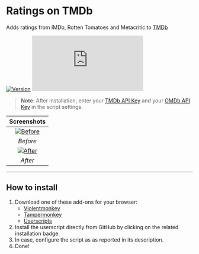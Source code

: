 # Ratings on TMDb

Adds ratings from IMDb, Rotten Tomatoes and Metacritic to [TMDb](https://www.themoviedb.org/)

[![Version](https://img.shields.io/endpoint?url=https://runkit.io/ifelix18/userscript-version/branches/master/iFelix18/Userscripts/master/userscripts/meta/ratings-on-tmdb.meta.js&style=flat-square)](#ratings-on-tmdb)
[![Size](https://img.shields.io/github/size/iFelix18/Userscripts/userscripts/ratings-on-tmdb.user.js?style=flat-square)](#ratings-on-tmdb)

>**Note**: After installation, enter your [TMDb API Key](https://developers.themoviedb.org/3/) and your [OMDb API Key](https://www.omdbapi.com/apikey.aspx) in the script settings.

|                               Screenshots                               |
| :---------------------------------------------------------------------: |
| [![Before](https://i.imgur.com/9GLb8i7.png "Before")](#ratings-on-tmdb) |
|                                _Before_                                 |
|  [![After](https://i.imgur.com/n60aZve.png "After")](#ratings-on-tmdb)  |
|                                 _After_                                 |

---

## How to install

1. Download one of these add-ons for your browser:
    * [Violentmonkey](https://violentmonkey.github.io/)
    * [Tampermonkey](https://www.tampermonkey.net/)
    * [Userscripts](https://github.com/quoid/userscripts#readme)
2. Install the userscript directly from GitHub by clicking on the related installation badge.
3. In case, configure the script as as reported in its description.
4. Done!
